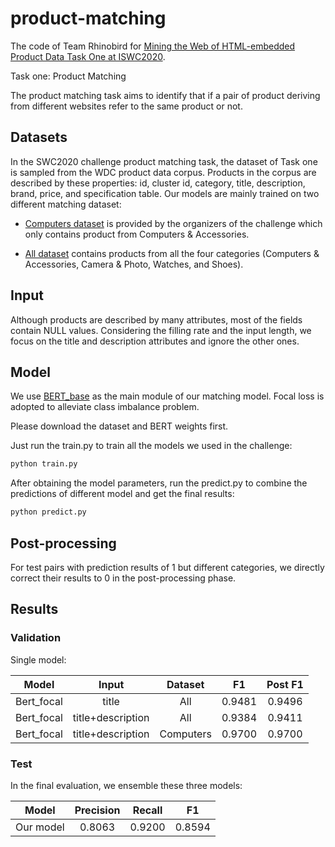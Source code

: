 # product-matching
The code of Team Rhinobird for [Mining the Web of HTML-embedded Product Data Task One at ISWC2020](https://ir-ischool-uos.github.io/mwpd/index.html#data1).

Task one: Product Matching

The product matching task aims to identify that if a pair of product deriving from different websites refer to the same product or not. 


## Datasets
In the SWC2020 challenge product matching task, the dataset of Task one is sampled from the WDC product data corpus. Products in the corpus are described by these properties: id, cluster id, category, title, description, brand, price, and specification table. 
Our models are mainly trained on two different matching dataset:

- [Computers dataset](https://ir-ischool-uos.github.io/mwpd/index.html#data1) is provided by the organizers of the challenge which only contains product from Computers & Accessories.

- [All dataset](http://webdatacommons.org/largescaleproductcorpus/v2/index.html) contains products from all the four categories (Computers & Accessories, Camera & Photo, Watches, and Shoes).


## Input
Although products are described by many attributes, most of the fields contain NULL values.
Considering the filling rate and the input length, we focus on the title and description attributes and ignore the other ones.


## Model
We use [BERT_base](https://storage.googleapis.com/bert_models/2018_10_18/uncased_L-12_H-768_A-12.zip) as the main module of our matching model. 
Focal loss is adopted to alleviate class imbalance problem. 

Please download the dataset and BERT weights first.

Just run the train.py to train all the models we used in the challenge:
```python
python train.py
```

After obtaining the model parameters, run the predict.py to combine the predictions of different model and get the final results:
```python
python predict.py
```

## Post-processing
For test pairs with prediction results of 1 but different categories, we directly correct their results to 0 in the post-processing phase.


## Results
### Validation
Single model:

|    Model   | Input | Dataset |   F1   | Post F1 |
|:----------:|:-----:|:-------:|:------:|:-------:|
| Bert_focal | title |   All   | 0.9481 |  0.9496 |
| Bert_focal | title+description |   All   | 0.9384 |  0.9411 |
| Bert_focal | title+description |Computers| 0.9700 |  0.9700 |

### Test
In the final evaluation, we ensemble these three models:

|    Model   | Precision | Recall |   F1   |
|:----------:|:---------:|:------:|:------:|
| Our model  |   0.8063  | 0.9200 | 0.8594 |


